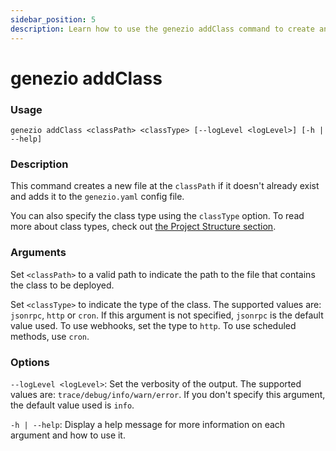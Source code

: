 ```yaml
---
sidebar_position: 5
description: Learn how to use the genezio addClass command to create and configure new class files in your Genezio project
---
```


# genezio addClass

<head>
  <title>genezio addClass CLI Command</title>
</head>

### Usage

`genezio addClass <classPath> <classType> [--logLevel <logLevel>] [-h | --help]`

### Description

This command creates a new file at the `classPath` if it doesn't already exist and adds it to the `genezio.yaml` config file.

You can also specify the class type using the `classType` option. To read more about class types, check out [the Project Structure section](/docs/project-structure/).

### Arguments

Set `<classPath>` to a valid path to indicate the path to the file that contains the class to be deployed.

Set `<classType>` to indicate the type of the class. The supported values are: `jsonrpc`, `http` or `cron`. If this argument is not specified, `jsonrpc` is the default value used. To use webhooks, set the type to `http`. To use scheduled methods, use `cron`.

### Options

`--logLevel <logLevel>`: Set the verbosity of the output. The supported values are: `trace/debug/info/warn/error`. If you don't specify this argument, the default value used is `info`.

`-h | --help`: Display a help message for more information on each argument and how to use it.
